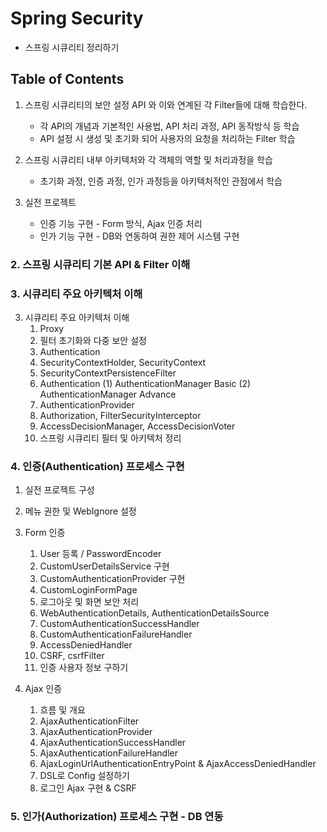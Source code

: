 # Spring Security
 - 스프링 시큐리티 정리하기

## Table of Contents

1. 스프링 시큐리티의 보안 설정 API 와 이와 연계된 각 Filter들에 대해 학습한다.
   - 각 API의 개념과 기본적인 사용법, API 처리 과정, API 동작방식 등 학습
   - API 설정 시 생성 및 초기화 되어 사용자의 요청을 처리하는 Filter 학습

2. 스프링 시큐리티 내부 아키텍처와 각 객체의 역할 및 처리과정을 학습
   - 초기화 과정, 인증 과정, 인가 과정등을 아키텍처적인 관점에서 학습

3. 실전 프로젝트
   - 인증 기능 구현 - Form 방식, Ajax 인증 처리
   - 인가 기능 구현 - DB와 연동하여 권한 제어 시스템 구현

### 2. 스프링 시큐리티 기본 API & Filter 이해

### 3. 시큐리티 주요 아키텍처 이해

3. 시큐리티 주요 아키텍처 이해
    1) Proxy
    2) 필터 초기화와 다중 보안 설정
    3) Authentication
    4) SecurityContextHolder, SecurityContext
    5) SecurityContextPersistenceFilter
    6) Authentication
       (1) AuthenticationManager Basic
       (2) AuthenticationManager Advance
    7) AuthenticationProvider
    8) Authorization, FilterSecurityInterceptor
    9) AccessDecisionManager, AccessDecisionVoter
    10) 스프링 시큐리티 필터 및 아키텍처 정리

### 4. 인증(Authentication) 프로세스 구현

1. 실전 프로젝트 구성
2. 메뉴 권한 및 WebIgnore 설정
3. Form 인증
    1) User 등록 / PasswordEncoder
    2) CustomUserDetailsService 구현
    3) CustomAuthenticationProvider 구현
    4) CustomLoginFormPage
    5) 로그아웃 및 화면 보안 처리
    6) WebAuthenticationDetails, AuthenticationDetailsSource
    7) CustomAuthenticationSuccessHandler
    8) CustomAuthenticationFailureHandler
    9) AccessDeniedHandler
    10) CSRF, csrfFilter
    11) 인증 사용자 정보 구하기

4. Ajax 인증
    1) 흐름 및 개요
    2) AjaxAuthenticationFilter
    3) AjaxAuthenticationProvider
    4) AjaxAuthenticationSuccessHandler
    5) AjaxAuthenticationFailureHandler
    6) AjaxLoginUrlAuthenticationEntryPoint & AjaxAccessDeniedHandler
    7) DSL로 Config 설정하기
    8) 로그인 Ajax 구현 & CSRF

### 5. 인가(Authorization) 프로세스 구현 - DB 연동

